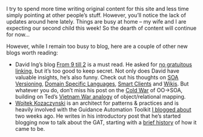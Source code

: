 I try to spend more time writing original content for this site and less
time simply pointing at other people’s stuff. However, you’ll notice the
lack of updates around here lately. Things are busy at home – my wife
and I are expecting our second child this week! So the dearth of content
will continue for now…

However, while I remain too busy to blog, here are a couple of other new
blogs worth reading:

-   David Ing’s blog [From 9 till 2](http://www.from9till2.com/) is a
    must read. He asked for [no gratuitous
    linking](http://www.from9till2.com/PermaLink.aspx?guid=c8e30df7-f420-435c-8b7c-9843e6b4a863),
    but it’s too good to keep secret. Not only does David have valuable
    insights, he’s also funny. Check out his thoughts on [SOA
    Versioning](http://www.from9till2.com/PermaLink.aspx?guid=6011a529-8914-4160-8f2f-0ce7b988310c),
    [Domain Specific
    Languages](http://www.from9till2.com/PermaLink.aspx?guid=6011a529-8914-4160-8f2f-0ce7b988310c),
    [Smart
    Clients](http://www.from9till2.com/PermaLink.aspx?guid=ec8f632f-54f1-42b3-b5ae-4d63627cb9eb)
    and
    [Wikis](http://www.from9till2.com/PermaLink.aspx?guid=75b62342-4864-42c1-ae6d-0326707295af).
    But whatever you do, don’t miss his post on the [Cold
    War](http://www.from9till2.com/PermaLink.aspx?guid=d15dc549-22ca-4b2a-bdcf-7d9704d4f34a)
    of OO-\>SOA, building on Ted’s [Vietnam War
    analogy](http://www.neward.net/ted/weblog/index.jsp?date=20041003#1096871640048)
    of object/relational mapping.
-   [Wojtek Kozaczynski](http://blogs.msdn.com/wojtek) is an architect
    for patterns & practices and is heavily involved with the Guidance
    Automation Toolkit [I blogged
    about](http://devhawk.net/Introducing+The+Guidance+Automation+Toolkit.aspx)
    two weeks ago. He writes in his introductory post that he’s started
    blogging now to talk about the GAT, starting with a [brief
    history](http://blogs.msdn.com/wojtek/archive/2005/05/02/414129.aspx)
    of how it came to be.

